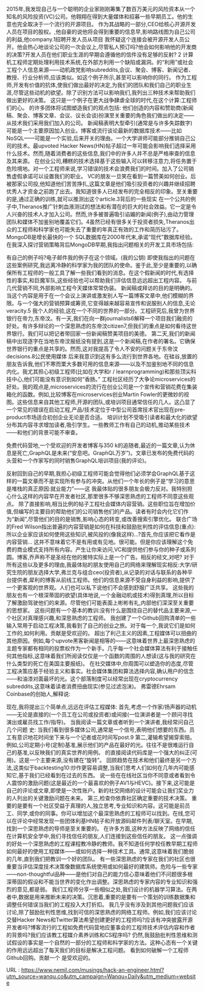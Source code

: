2015年,我发现自己与一个聪明的企业家刚刚筹集了数百万美元的风险资本从一个知名的风险投资(VC)公司。他翱翔在得到大量媒体和招募一些早期员工。他的生意也完全取决于一个流行的开源项目。 
 作为其战略的一部分,CEO给核心开源开发人员在项目的股权。,他自豪的说他将会得到重要的信息早,影响路线图为自己公司的利益,他company.1招聘开发人员从项目 
 我怀疑这个连接会被开源开发人员公开。他会热心地谈论公司的一次会议上,尽管私人预订吗?他会如何影响他的开发商的决策?开发人员在他们职业生涯的早期会遵循他的信件没有足够的反射? 2 
 计算机工程师定期处理利用技术系统,在外部方利用一个缺陷或漏洞。的“利用”或社会工程个人信息来源——动机政党影响subreddits,会议、聚会、博客、新闻记者、教授、行业分析师,应该类似。如这个例子所示,甚至可以影响你的同行。 
 作为工程师,开发有价值的抗体,使我们做出最好的决定,为我们的团队和我们自己的职业生涯,尽管这些动机的欲望。除了识别方法可以影响我们,我列出三种技术来帮助我们做出更好的决策。 
 这只是一个例子在更大战争肆虐全球的时代,在这个计算:工程师们的心。 
 的许多团体将试图塑造我们的观点包括: 
 他们创造的内容和赞助商(新闻稿、聚会、博客文章、会议、议长会谈)扮演至关重要的角色我们做出的决定——从技术我们采用我们加入的公司。 
 新闻稿表明大型牵引(通常是与许多失踪数字)可能是一个主要原因加入创业。博客或流行谈论最新的数据库技术——比如NoSQL——可能是一个实验,后来开关的理由。一个大学讲师可能部分推销自己公司的技术。最upvoted Hacker News(HN)帖子超过一年可能会影响我们选择采用什么技术。然而,随着消费者的这些信息,我们中的许多人并不总是严格审查的信息及其来源。 
 在创业公司,糟糕的技术选择基于这些输入可以转移注意力,将任务置于危险境地。对一个工程师来说,学习错误的技术会浪费我们的时间。加入了公司销售虚假承诺可以设置我们的职业。 
 VC的朋友一旦笑在看到一篇赞美如何创业。后被那家公司投,他知道他们苦苦挣扎,这篇文章是他们吸引投资者的兴趣并继续招聘优秀人才资金之前跑了出去。我知道很多人已经发布的完全相反的印象。至关重要的是,通过正确的训练,就可以推测出这个article.3背后的一些现实 
 在一个公共的例子中,Theranos推广针刺血液测试的想法和有潜在的巨大的社会效益。它一定是令人兴奋的技术人才加入公司。然而,许多被普遍吸引谄媚的新闻(例子),由动力管理团队和媒体不加鉴别地覆盖它们。4虽然已经有很多关于投资者损失,Theranos出众的工程师和科学家也可能失去了重要的年真正有效的工作和简历玷污了。 
 MongoDB是增长最快的一个 
 SQL数据库在2000年代末,承诺“现代”数据库经验。在我深入探讨营销策略背后MongoDB早期,我指出问题相关的开发工具市场包括: 
  
 有自己的例子吗?电子邮件我的例子在这个领域。(我的公钥) 
 即使我指出的问题在这些案例研究,我远离冷静的科学家为我的团队的使命。鉴于此,至少是重要的,以确保所有工程师的一般工具了解一些我们看到的消息。在这个假新闻的时代,有选择性的事实,和巨魔军队,这些经验也可以帮助我们评估信息远远超出工程内容。 
 与前几代营销不同,外部影响工程今天媒体常常伪装。 
 新闻稿或拜访的目的是明确的。当这个内容是用于在一个会议上演讲或激发别人写一篇博客文章中,他们模糊的界限。与一个强大的营销预算或筹资,它变得越来越容易宣传和说服别人的信息,无论veracity.5 
 我个人的经验,这在一个不同的世界的一部分。工程研究后,我曾为世界银行在帝力,东帝汶。有一天,我们在向一群journalists6解释一个项目我们融资的好处。有许多辩论的一个深思熟虑的东帝汶citizen7,但我们的重点是如何看待这世界银行。我们可以把记者带回家一份新闻稿赞美项目的美德。 
 第二天,我们的新闻稿中出现逐字在当地东帝汶报纸没有提到,这是一个新闻稿,在作者的署名。它确保世界银行的重点是共享的。然而,这对我提高了令人不安的问题关于东帝汶decisions.8公民使用媒体 
 后来我意识到这有多么流行到世界各地。在硅谷,放置的朋友告诉我,他们不寒而栗大多数可用的信息来源——以及不加鉴别地不同的信息内化。我尤其担心初级工程师(比如在大学和r / learnprogramming)和那些顶尖科技中心,他们可能没有意识到如何“香肠。” 
 工程社区经历了大争论microservices的好处。我的观点是,microservices的流行在创业公司是一个宣传和营销花费在集装箱化的函数。例如,比较博客在microservices创业Martin Fowler的更微妙的视图。这些信息来自其他工程师,开源的团队,或培训项目通常信任的几人。这凸显了一个常见的错误在启动工程,产品/技术定位于中型公司首席技术官出现在pre-product市场适合初创企业无论是否合适。 
 培训计划不受吸引读者和最大化的欲望分布其内容寻求增加读者,吸引学生。一些教师工作有自己的动机,推动某些技术——和他们的背景可能不审查。 
  
 免费代码营地,一个受欢迎的开发者博客与350 k的追随者,最近的一篇文章,认为休息是死亡,GraphQL是未来(“安息吧。GraphQL万岁”)。文章已发布的免费代码的头营和一个作家写的同时销售GraphQL培训项目(我的评论)。 
  
 反射回到自己的早期,我担心初级工程师可能会觉得他们必须学会GraphQL基于这样的一篇文章而不是实现所有参与的冲突。从他们一个年长的例子是“学习的意思是堆栈的真正原因:就业能力”——这 
 我最体贴的很多朋友会极力反对。我特别担心什么这样的内容早在开发者社区,那里很多不够深思熟虑的工程师不同意这些观点。 
 除了直接影响,相当比例的帖子工程社会媒体内容营销。这些职位旨在增加价值,但编写的主要目的帮助他们的公司销售他们的产品。读者有时会内化它们作为“新闻”,尽管他们的目的是销售,影响心态的转变,或改善搜索引擎优化。 
 联合广场的Fred Wilson指出普遍的内容营销是如何在科技和鼓励批判性的评估信息(重点): 
 所以企业家应该如何使用这些知识,被风投的(像我这样)…?首先,你应该把它看作是内容营销… 
 这并不意味着它不是有用或有见地。很可能。但是你应该理解这个免费的商业模式支持所有内容。产生让你来访问,VC和提供他们参与你的种子或系列圆。博客,乔声称不是圣经在他的推特实际上是一个广告。相反的经文,对吧? 
 对于所有这些以及更多的理由,我最体贴的朋友使用自己的网络来理解现实相反:大学/研究生院的朋友选择大学,弗兰克与组合ceo(投资者),从记录的对话与联系的各种平台提供者,犀利的博客从前线工程师。他们的信息来源不受自身利益的影响,提供了一个更客观的世界观。人们也可以私下说他们不会感到舒服广泛共享。 
 这些我的朋友也有一个根深蒂固的欲望(具体地说,一个金融动机或技术)得到真理,所以目标了解激励驾驶他们的来源。尽管他们可能表面上彬彬有礼,内部他们深深至关重要的思想家。 
 这些问题有一个基本的教训:没有什么是围绕自己的替代品主要来源,一个社区对真理感兴趣,和深思熟虑的工程师。 
 我创建了一个Github回购清单的一些输入常用于启动工程决策,我看到了自己的创业之旅。对于每一个,我说它们是如何工作的,如何利用。贡献是受欢迎的。 
 超出了利己主义的因素,工程媒体可以扭曲的其他原因。例如,每个upvote黑客新闻是相等的——这意味着世界上最深思熟虑的主题专家都有相同的投票权作为一个新手。几乎每一个社会媒体算法有利于接触任何其他指标,这意味着我们所阅读仅仅是一个函数的周围的人想读(这与我的研究在什么类型的死亡在美国主要报纸)。 
 在社交媒体中,你周围可以塑造你的态度,尽管工程决策应基于经验主义和事实。社会媒体集团和算法选择内容,确认用户的信念——和油漆对面最坏的光。这个部落制度可以经常出现在cryptocurrency subreddits,这意味着读者消费扭曲现实(参见过滤泡沫)。 
 弗雷德Ehrsam Coinbase的创始人,解释说: 
  
  
 现在,我将提出三个简单点,远远在评估工程媒体: 
 首先,考虑一个作家/扬声器的动机——无论是直接的(一个员工在公司或投资者)或间接(一位演讲者是一个顾问寻找演出或雇员找工作/指导)。 
 当我阅读一篇文章或者听到一个演讲者,我经常问自己几个问题 
 史: 
 当我们看到很多媒体公司,通常是一个信号,表明他们想要的东西。员工有意识地花时间坐下来与一个记者或花时间写post.9 
 第二,灌输希望揭穿索赔。 
 例如,公司定期小号(定制)基准,展示他们的产品在最好的光。往往不是很难运行自己的基准,以反映我们的真实世界的用例。 
 的直接阅读代码库是一个强大的纠正(可用)。这是一个主要来源,没有建在“旋转”。 
 回顾趋势在技术和他们最终是另一个方法,这类似于backtesting10:炒作更容易调整,当我们思考人们如何在几年内可能感知它,基于我们已经看到在过去的东西。 
 说一些在在线社区当你不同意或者看到令人震惊的激励问题(这是最近的一个最喜欢的例子AV1与HEVC)。接下来,这可能是自己的评论或文章,即使是一次性账户。新的社交网络的设计可能会让我们奖业力的人列出的关键激励问题在未来。 
 第三,检查你依靠社区确定重要的技术决策。 
 重要的是要有一个社区受益于真理的人,独立思考,专业知识和内容。这可能是前员工、同学,或你的同事。你可以增加这个最深思熟虑的工程师可以找到。在线,您可以在评论中经常发现一些团体利基HN帖子和开放源码邮件列表/聊天室。在早期,找到一个深思熟虑的导师是至关重要的。 
 在许多方面,这种方法反映了网络的信任在计算机安全学中,我们寻找信任的朋友,人们连接到这些信任的朋友。 
 这一点强调的好处一个深思熟虑的工程课程教冷静的教师。我不知道任何学校任教早期工程师如何最好的使用工程媒体——或如何选择一种技术工具。通常,这意味着我们脆弱的几年,直到我们把教训一个好的团队。 
 有一些深思熟虑的专家在我们的社区也很重要当评估深度技术决策像数据库系统使用或如何最好的建筑师。危险与一些专家——non-thoughtful品种——是他们对自己的能力信心意味着他们不问题很多根深蒂固的假设和不能当世界的变化作出调整。深思熟虑的专家内容的专业知识和强烈的意见,都是弱。 
 我们工程师分享一些相似之处,我们设计的机器学习算法。在两者中,数据是用来推断未来的决策。沉思着,重要的是要有一个策划的训练数据集和调整任何错误当我们的工程投入大打折扣。 
 我几乎没有涉及到其他问题我们应该讨论,除了鼓励批判性思维,找到可信的深思熟虑的网络工程师。例如,我们应该讨论交替Hacker News和Twitter算法希望创建更好的工程师吗?应该有冲突披露开源开发者吗?博客流行的工程如免费代码营地应董事会的工程师技术评估内容和作者的背景吗?我们应该教工程媒介素养训练和CS程序吗? 
 仍然,我鼓励批判性思维和测试假设的事实是一个自然的一部分的工程师和科学家的方法。这种心态有一个关键的作用远远超出了每天我们的目标是解决工程问题。 
 看到如何破解一个工程师Github回购。贡献一个 
 是受欢迎的。 
  
   
  URL : https://www.nemil.com/musings/hack-an-engineer.html?utm_source=wanqu.co&utm_campaign=Wanqu+Daily&utm_medium=website